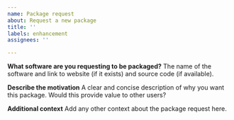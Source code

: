 ```yaml
---
name: Package request
about: Request a new package
title: ''
labels: enhancement
assignees: ''

---
```


**What software are you requesting to be packaged?**
The name of the software and link to website (if it exists) and source code (if available).

**Describe the motivation**
A clear and concise description of why you want this package. Would this provide value to other users?

**Additional context**
Add any other context about the package request here.
